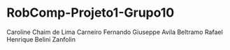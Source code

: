 # RobComp-Projeto1-Grupo10

Caroline Chaim de Lima Carneiro
Fernando Giuseppe Avila Beltramo
Rafael Henrique Belini Zanfolin
